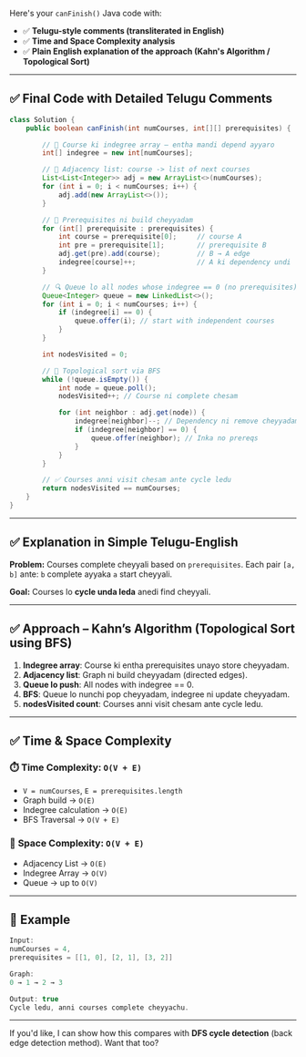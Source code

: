 Here's your `canFinish()` Java code with:

* ✅ **Telugu-style comments (transliterated in English)**
* ✅ **Time and Space Complexity analysis**
* ✅ **Plain English explanation of the approach (Kahn's Algorithm / Topological Sort)**

---

## ✅ Final Code with Detailed Telugu Comments

```java
class Solution {
    public boolean canFinish(int numCourses, int[][] prerequisites) {

        // 🔢 Course ki indegree array – entha mandi depend ayyaro
        int[] indegree = new int[numCourses];

        // 🔗 Adjacency list: course -> list of next courses
        List<List<Integer>> adj = new ArrayList<>(numCourses);
        for (int i = 0; i < numCourses; i++) {
            adj.add(new ArrayList<>());
        }

        // 🔁 Prerequisites ni build cheyyadam
        for (int[] prerequisite : prerequisites) {
            int course = prerequisite[0];     // course A
            int pre = prerequisite[1];        // prerequisite B
            adj.get(pre).add(course);         // B → A edge
            indegree[course]++;               // A ki dependency undi
        }

        // 🔍 Queue lo all nodes whose indegree == 0 (no prerequisites)
        Queue<Integer> queue = new LinkedList<>();
        for (int i = 0; i < numCourses; i++) {
            if (indegree[i] == 0) {
                queue.offer(i); // start with independent courses
            }
        }

        int nodesVisited = 0;

        // 🔁 Topological sort via BFS
        while (!queue.isEmpty()) {
            int node = queue.poll();
            nodesVisited++; // Course ni complete chesam

            for (int neighbor : adj.get(node)) {
                indegree[neighbor]--; // Dependency ni remove cheyyadam
                if (indegree[neighbor] == 0) {
                    queue.offer(neighbor); // Inka no prereqs
                }
            }
        }

        // ✅ Courses anni visit chesam ante cycle ledu
        return nodesVisited == numCourses;
    }
}
```

---

## ✅ Explanation in Simple Telugu-English

**Problem:**
Courses complete cheyyali based on `prerequisites`.
Each pair `[a, b]` ante: `b` complete ayyaka `a` start cheyyali.

**Goal:**
Courses lo **cycle unda leda** anedi find cheyyali.

---

## ✅ Approach – Kahn’s Algorithm (Topological Sort using BFS)

1. **Indegree array**: Course ki entha prerequisites unayo store cheyyadam.
2. **Adjacency list**: Graph ni build cheyyadam (directed edges).
3. **Queue lo push**: All nodes with indegree == 0.
4. **BFS**: Queue lo nunchi pop cheyyadam, indegree ni update cheyyadam.
5. **nodesVisited count**: Courses anni visit chesam ante cycle ledu.

---

## ✅ Time & Space Complexity

### ⏱️ **Time Complexity:** `O(V + E)`

* `V = numCourses`, `E = prerequisites.length`
* Graph build → `O(E)`
* Indegree calculation → `O(E)`
* BFS Traversal → `O(V + E)`

### 🧠 **Space Complexity:** `O(V + E)`

* Adjacency List → `O(E)`
* Indegree Array → `O(V)`
* Queue → up to `O(V)`

---

## 🔁 Example

```java
Input:
numCourses = 4,
prerequisites = [[1, 0], [2, 1], [3, 2]]

Graph:
0 → 1 → 2 → 3

Output: true
Cycle ledu, anni courses complete cheyyachu.
```

---

If you'd like, I can show how this compares with **DFS cycle detection** (back edge detection method). Want that too?
